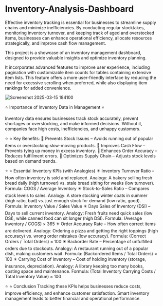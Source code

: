 # Inventory-Analysis-Dashboard
Effective inventory tracking is essential for businesses to streamline supply chains and minimize inefficiencies. By conducting regular stocktakes, monitoring inventory turnover, and keeping track of aged and overstocked items, businesses can enhance operational efficiency, allocate resources strategically, and improve cash flow management.

This project is a showcase of an inventory management dashboard, designed to provide valuable insights and optimize inventory planning. 

It incorporates advanced features to improve user experience, including pagination with customizable item counts for tables containing extensive item lists. This feature offers a more user-friendly interface by reducing the need for excessive scrolling when preferred, while also displaying item rankings for added convenience.

![Screenshot 2025-03-15 184100](https://github.com/user-attachments/assets/afc1b2bf-5003-461a-b0ab-eed162c434bf)

⭐ Importance of Inventory Data in Management ⭐ 

Inventory data ensures businesses track stock accurately, prevent shortages or overstocking, and make informed decisions. Without it, companies face high costs, inefficiencies, and unhappy customers.

⭐ ⭐ Key Benefits:
💫 Prevents Stock Issues – Avoids running out of popular items or overstocking slow-moving products.
💫 Improves Cash Flow – Prevents tying up money in excess inventory.
💫 Enhances Order Accuracy – Reduces fulfillment errors.
💫 Optimizes Supply Chain – Adjusts stock levels based on demand trends.


⭐ ⭐ Essential Inventory KPIs (with Analogies)
✴️ Inventory Turnover Ratio – How often inventory is sold and replaced.
Analogy: A bakery selling fresh bread daily (high turnover) vs. stale bread sitting for weeks (low turnover).
Formula: COGS / Average Inventory
✴️ Stock-to-Sales Ratio – Compares stock levels to sales.
Analogy: A store stocking winter coats in summer (high ratio, bad) vs. just enough stock for demand (low ratio, good).
Formula: Inventory Value / Sales Value
✴️ Days Sales of Inventory (DSI) – Days to sell current inventory.
Analogy: Fresh fruits need quick sales (low DSI), while canned food can sit longer (high DSI).
Formula: (Average Inventory / COGS) × 365
✴️ Order Accuracy Rate – How often correct items are delivered.
Analogy: Ordering a pizza and getting the right toppings (high accuracy) vs. wrong order mistakes (low accuracy).
Formula: (Correct Orders / Total Orders) × 100
✴️ Backorder Rate – Percentage of unfulfilled orders due to stockouts.
Analogy: A restaurant running out of a popular dish, making customers wait.
Formula: (Backordered Items / Total Orders) × 100
✴️ Carrying Cost of Inventory – Cost of holding inventory (storage, insurance, depreciation).
Analogy: A library keeping too many books, costing space and maintenance.
Formula: (Total Inventory Carrying Costs / Total Inventory Value) × 100


⭐ ⭐ Conclusion
Tracking these KPIs helps businesses reduce costs, improve efficiency, and enhance customer satisfaction. Smart inventory management leads to better financial and operational performance.
